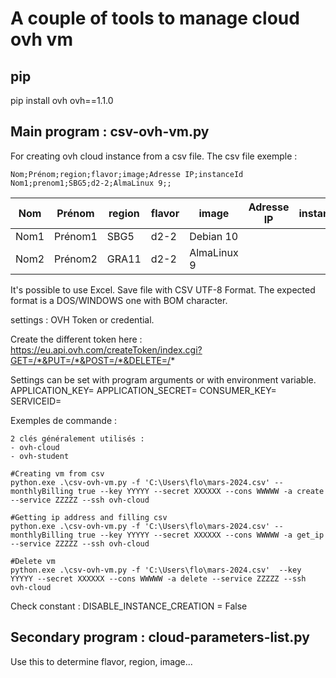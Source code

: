 # A couple of tools to manage cloud ovh vm

## pip
pip install ovh
ovh==1.1.0

## Main program : csv-ovh-vm.py

For creating ovh cloud instance from a csv file.
The csv file exemple : 
```
Nom;Prénom;region;flavor;image;Adresse IP;instanceId
Nom1;prenom1;SBG5;d2-2;AlmaLinux 9;;
```
| Nom       | Prénom    | region | flavor | image     | Adresse IP    | instanceId                           |
|-----------|-----------|--------|--------|-----------|---------------|--------------------------------------|
| Nom1      | Prénom1   | SBG5   | d2-2   | Debian 10 |               |                                      |
| Nom2      | Prénom2   | GRA11  | d2-2   | AlmaLinux 9|              |                                      |      

It's possible to use Excel. Save file with CSV UTF-8 Format.
The expected format is a DOS/WINDOWS one with BOM character.

settings : OVH Token or credential.

Create the different token here : https://eu.api.ovh.com/createToken/index.cgi?GET=/*&PUT=/*&POST=/*&DELETE=/*

Settings can be set with program arguments or with environment variable.
APPLICATION_KEY=
APPLICATION_SECRET=
CONSUMER_KEY=
SERVICEID=

Exemples de commande :
```
2 clés généralement utilisés : 
- ovh-cloud
- ovh-student

#Creating vm from csv
python.exe .\csv-ovh-vm.py -f 'C:\Users\flo\mars-2024.csv' --monthlyBilling true --key YYYYY --secret XXXXXX --cons WWWWW -a create --service ZZZZZ --ssh ovh-cloud

#Getting ip address and filling csv
python.exe .\csv-ovh-vm.py -f 'C:\Users\flo\mars-2024.csv' --monthlyBilling true --key YYYYY --secret XXXXXX --cons WWWWW -a get_ip --service ZZZZZ --ssh ovh-cloud

#Delete vm
python.exe .\csv-ovh-vm.py -f 'C:\Users\flo\mars-2024.csv'  --key YYYYY --secret XXXXXX --cons WWWWW -a delete --service ZZZZZ --ssh ovh-cloud
```

Check constant : DISABLE_INSTANCE_CREATION = False

## Secondary program : cloud-parameters-list.py
Use this to determine flavor, region, image...
